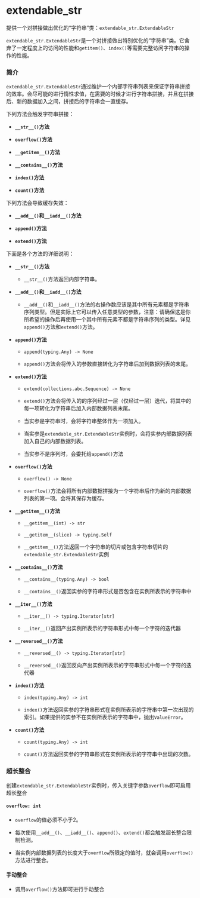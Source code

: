 # extendable_str

提供一个对拼接做出优化的“字符串”类：`extendable_str.ExtendableStr`

`extendable_str.ExtendableStr`是一个对拼接做出特别优化的“字符串”类。它舍弃了一定程度上的访问的性能和`getitem()`、`index()`等需要完整访问字符串的操作的性能。



### 简介

`extendable_str.ExtendableStr`通过维护一个内部字符串列表来保证字符串拼接的效率。会尽可能的进行惰性求值，在需要的时候才进行字符串拼接，并且在拼接后、新的数据加入之间，拼接后的字符串会一直缓存。



下列方法会触发字符串拼接：

* __`__str__()`方法__

* __`overflow()`方法__

* __`__getitem__()`方法__

* __`__contains__()`方法__

* __`index()`方法__

* __`count()`方法__



下列方法会导致缓存失效：

* __`__add__()`和`__iadd__()`方法__

* __`append()`方法__

* __`extend()`方法__



下面是各个方法的详细说明：

* __`__str__()`方法__

    - `__str__()`方法返回内部字符串。

* __`__add__()`__和__`__iadd__()`方法__

    - `__add__()`和`__iadd__()`方法的右操作数应该是其中所有元素都是字符串序列类型。但是实际上它可以传入任意类型的参数，注意：请确保这是你所希望的操作后再使用一个其中所有元素不都是字符串序列的类型。详见`append()`方法和`extend()`方法。

* __`append()`方法__

    - `append(typing.Any) -> None`

    - `append()`方法会将传入的参数直接转化为字符串后加到数据列表的末尾。

* __`extend()`方法__

    - `extend(collections.abc.Sequence) -> None`

    - `extend()`方法会将传入的的序列经过一层（仅经过一层）迭代，将其中的每一项转化为字符串后加入内部数据列表末尾。

    - 当实参是字符串时，会将字符串整体作为一项加入。

    - 当实参是`extendable_str.ExtendableStr`实例时，会将实参内部数据列表加入自己的内部数据列表。

    - 当实参不是序列时，会委托给`append()`方法

* __`overflow()`方法__

    - `overflow() -> None`

    - `overflow()`方法会将所有内部数据拼接为一个字符串后作为新的内部数据列表的第一项。会将其保存为缓存。

* __`__getitem__()`方法__

    - `__getitem__(int) -> str`

    - `__getitem__(slice) -> typing.Self`

    - `__getitem__()`方法返回一个字符串的切片或包含字符串切片的`extendable_str.ExtendableStr`实例

* __`__contains__()`方法__

    - `__contains__(typing.Any) -> bool`

    - `__contains__()`返回实参的字符串形式是否包含在实例所表示的字符串中

* __`__iter__()`方法__

    - `__iter__() -> typing.Iterator[str]`

    - `__iter__()`返回产出实例所表示的字符串形式中每一个字符的迭代器

* __`__reversed__()`方法__

    - `__reversed__() -> typing.Iterator[str]`

    - `__reversed__()`返回反向产出实例所表示的字符串形式中每一个字符的迭代器

* __`index()`方法__

    - `index(typing.Any) -> int`

    - `index()`方法返回实参的字符串形式在实例所表示的字符串中第一次出现的索引。如果提供的实参不在实例所表示的字符串中，抛出`ValueError`。

* __`count()`方法__

    - `count(typing.Any) -> int`

    - `count()`方法返回实参的字符串形式在实例所表示的字符串中出现的次数。



### 超长整合

创建`extendable_str.ExtendableStr`实例时，传入关键字参数`overflow`即可启用超长整合



#### `overflow: int`

* `overflow`的值必须不小于2。

* 每次使用`__add__()`、`__iadd__()`、`append()`、`extend()`都会触发超长整合限制检测。

* 当实例内部数据列表的长度大于`overflow`所限定的值时，就会调用`overflow()`方法进行整合。



#### 手动整合

* 调用`overflow()`方法即可进行手动整合

